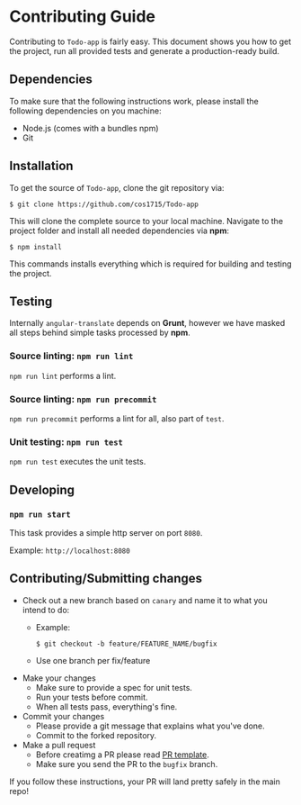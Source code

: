 # Contributing Guide

Contributing to `Todo-app` is fairly easy. This document shows you how to
get the project, run all provided tests and generate a production-ready build.

## Dependencies

To make sure that the following instructions work, please install the following dependencies
on you machine:

- Node.js (comes with a bundles npm)
- Git

## Installation

To get the source of `Todo-app`, clone the git repository via:

````
$ git clone https://github.com/cos1715/Todo-app
````

This will clone the complete source to your local machine. Navigate to the project folder
and install all needed dependencies via **npm**:

````
$ npm install
````

This commands installs everything which is required for building and testing the project.

## Testing
Internally `angular-translate` depends on **Grunt**, however we have masked all steps behind 
simple tasks processed by **npm**.

### Source linting: `npm run lint`
`npm run lint` performs a lint.

### Source linting: `npm run precommit`
`npm run precommit` performs a lint for all, also part of `test`.

### Unit testing: `npm run test`
`npm run test` executes the unit tests.


## Developing
### `npm run start`
This task provides a simple http server on port `8080`.

Example: `http://localhost:8080`

## Contributing/Submitting changes

- Check out a new branch based on <code>canary</code> and name it to what you intend to do:
  - Example:
  
    ````
    $ git checkout -b feature/FEATURE_NAME/bugfix
    ````
  - Use one branch per fix/feature
- Make your changes
  - Make sure to provide a spec for unit tests.
  - Run your tests before commit.
  - When all tests pass, everything's fine.
- Commit your changes
  - Please provide a git message that explains what you've done.
  - Commit to the forked repository.
- Make a pull request
  - Before creatimg a PR please read [PR template](https://github.com/cos1715/Todo-app/blob/master/PULL_REQUEST_TEMPLATE.md).
  - Make sure you send the PR to the <code>bugfix</code> branch.
  

If you follow these instructions, your PR will land pretty safely in the main repo!
